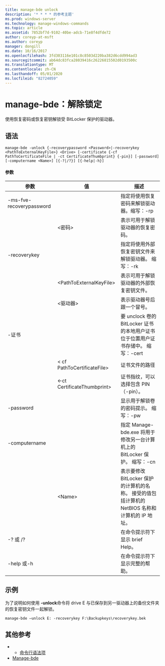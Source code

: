 ```yaml
---
title: manage-bde unlock
description: '* * * * 的参考主题'
ms.prod: windows-server
ms.technology: manage-windows-commands
ms.topic: article
ms.assetid: 7852bf7d-9102-40be-adcb-71e8f4dfde72
author: coreyp-at-msft
ms.author: coreyp
manager: dongill
ms.date: 10/16/2017
ms.openlocfilehash: 3fd303116e101c8c8503d220ba382d6cdd994ad3
ms.sourcegitcommit: ab64dc83fca28039416c26226815502d0193500c
ms.translationtype: MT
ms.contentlocale: zh-CN
ms.lasthandoff: 05/01/2020
ms.locfileid: "82724059"
---
```

# <a name="manage-bde-unlock"></a>manage-bde：解除锁定



使用恢复密码或恢复密钥解锁受 BitLocker 保护的驱动器。

## <a name="syntax"></a>语法

```
manage-bde -unlock {-recoverypassword <Password>|-recoverykey <PathToExternalKeyFile>} <Drive> [-certificate {-cf PathToCertificateFile | -ct CertificateThumbprint} {-pin}] [-password] [-computername <Name>] [{-?|/?}] [{-help|-h}]
```

#### <a name="parameters"></a>参数

|参数|值|描述|
|---------|-----|-----------|
|-ms-fve-recoverypassword||指定将使用恢复密码来解锁驱动器。缩写：-rp|
||\<密码>|表示可用于解锁驱动器的恢复密码。|
|-recoverykey||指定将使用外部恢复密钥文件来解锁驱动器。 缩写：-rk|
||\<PathToExternalKeyFile>|表示可用于解锁驱动器的外部恢复密钥文件。|
||\<驱动器>|表示驱动器号后跟一个冒号。|
|-证书||要 unclock 卷的 BitLocker 证书的本地用户证书位于位置用户证书存储中。 缩写：-cert|
||< cf PathToCertificateFile>|证书文件的路径|
||<-ct CertificateThumbprint>|证书指纹，可以选择包含 PIN （-pin）。|
|-password||显示用于解锁卷的密码提示。 缩写：-pw|
|-computername||指定 Manage-bde.exe 将用于修改另一台计算机上的 BitLocker 保护。 缩写：-cn|
||\<Name>|表示要修改 BitLocker 保护的计算机的名称。 接受的值包括计算机的 NetBIOS 名称和计算机的 IP 地址。|
|-? 或 /?||在命令提示符下显示 brief Help。|
|-help 或-h||在命令提示符下显示完整的帮助。|

## <a name="examples"></a>示例

为了说明如何使用 **-unlock**命令将 drive E 与已保存到另一驱动器上的备份文件夹的恢复密钥文件一起解锁。
```
manage-bde –unlock E: -recoverykey F:\Backupkeys\recoverykey.bek
```

## <a name="additional-references"></a>其他参考

-   - [命令行语法项](command-line-syntax-key.md)
-   [Manage-bde](manage-bde.md)